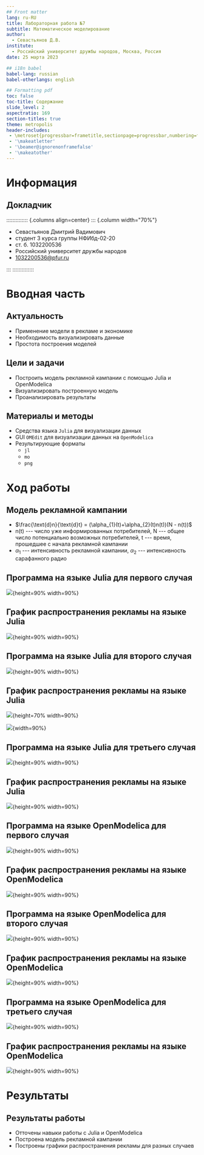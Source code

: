 ```yaml
---
## Front matter
lang: ru-RU
title: Лабораторная работа №7
subtitle: Математическое моделирование
author:
  - Севастьянов Д.В.
institute:
  - Российский университет дружбы народов, Москва, Россия
date: 25 марта 2023

## i18n babel
babel-lang: russian
babel-otherlangs: english

## Formatting pdf
toc: false
toc-title: Содержание
slide_level: 2
aspectratio: 169
section-titles: true
theme: metropolis
header-includes:
 - \metroset{progressbar=frametitle,sectionpage=progressbar,numbering=fraction}
 - '\makeatletter'
 - '\beamer@ignorenonframefalse'
 - '\makeatother'
---
```


# Информация

## Докладчик

:::::::::::::: {.columns align=center}
::: {.column width="70%"}

  * Севастьянов Дмитрий Вадимович
  * студент 3 курса группы НФИбд-02-20
  * ст. б. 1032200536
  * Российский университет дружбы народов
  * [1032200536@pfur.ru](mailto:1032200536@pfur.ru)

:::
::::::::::::::

# Вводная часть

## Актуальность

- Применение модели в рекламе и экономике
- Необходимость визуализировать данные
- Простота построения моделей

## Цели и задачи

- Построить модель рекламной кампании с помощью Julia и OpenModelica
- Визуализировать построенную модель
- Проанализировать результаты

## Материалы и методы

- Средства языка `Julia` для визуализации данных
- GUI `OMEdit` для визуализации данных на `OpenModelica`
- Результирующие форматы
	- `jl`
	- `mo`
	- `png`

# Ход работы

## Модель рекламной кампании

- $\frac{\text{d}n}{\text{d}t} = (\alpha_{1}(t)+\alpha_{2}(t)n(t))(N - n(t))$
- n(t) --- число уже информированных потребителей, N --- общее число потенциально возможных потребителей, t --- время, прошедшее с начала рекламной кампании
- $\alpha_{1}$ --- интенсивность рекламной кампании, $\alpha_{2}$ --- интенсивность сарафанного радио

## Программа на языке Julia для первого случая

![](image/1.png){height=90% width=90%}

## График распространения рекламы на языке Julia

![](image/lab7_1.png){height=90% width=90%}

## Программа на языке Julia для второго случая

![](image/2.png){height=90% width=90%}

## График распространения рекламы на языке Julia

![](image/lab7_2.png){height=70% width=90%}

![](image/3.png){width=90%}

## Программа на языке Julia для третьего случая

![](image/4.png){height=90% width=90%}

## График распространения рекламы на языке Julia

![](image/lab7_3.png){height=90% width=90%}

## Программа на языке OpenModelica для первого случая

![](image/5.png){height=90% width=90%}

## График распространения рекламы на языке OpenModelica

![](image/lab7_om1.png){height=90% width=90%}

## Программа на языке OpenModelica для второго случая

![](image/6.png){height=90% width=90%}

## График распространения рекламы на языке OpenModelica

![](image/lab7_om2.png){height=90% width=90%}

## Программа на языке OpenModelica для третьего случая

![](image/7.png){height=90% width=90%}

## График распространения рекламы на языке OpenModelica

![](image/lab7_om3.png){height=90% width=90%}

# Результаты

## Результаты работы

- Отточены навыки работы с Julia и OpenModelica
- Построена модель рекламной кампании
- Построены графики распространения рекламы для разных случаев